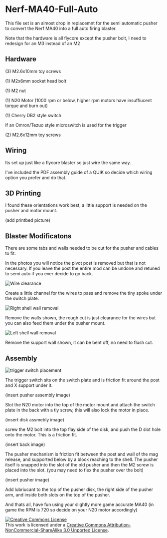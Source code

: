 # Nerf-MA40-Full-Auto

This file set is an almost drop in replacemnt for the semi automatic pusher to convert the Nerf MA40 into a full auto firing blaster. 

Note that the hardware is all flycore except the pusher bolt, I need to redesign for an M3 instead of an M2

## Hardware

(3) M2.6x10mm toy screws

(1) M2x6mm socket head bolt

(1) M2 nut

(1) N20 Motor (1000 rpm or below, higher rpm motors have insuffiucent torque and burn out)

(1) Cherry DB2 style switch 

If an Omron/Tezuo style microswitch is used for the trigger 

(2) M2.6x12mm toy screws

## Wiring

Its set up just like a flycore blaster so just wire the same way. 

I've included the PDF assembly guide of a QUIK so decide which wiring option you prefer and do that.

## 3D Printing

I found these orientations work best, a little support is needed on the pusher and motor mount.

(add printbed picture)

## Blaster Modificatons 

There are some tabs and walls needed to be cut for the pusher and cables to fit.

In the photos you will notice the pivot post is removed but that is not necessary.
If you leave the post the entire mod can be undone and retuned to semi auto if you ever decide to go back.

![Wire clearance](https://user-images.githubusercontent.com/44830532/235378399-95d5e7be-a0e0-4c36-9a69-fbd90ebc0882.png)

Create a little channel for the wires to pass and remove the tiny spoke under the switch plate.

![Right shell wall removal](https://user-images.githubusercontent.com/44830532/235378422-99735dc4-9ced-45e7-920d-1931f143ad6a.png)

Remove the walls shown, the rough cut is just clearance for the wires but you can also feed them under the pusher mount.

![Left shell wall removal](https://user-images.githubusercontent.com/44830532/235378428-f757ebde-d6ef-437b-b14b-6f555e20bf4a.png)

Remove the support wall shown, it can be bent off, no need to flush cut.

## Assembly

![trigger switch placement](https://user-images.githubusercontent.com/44830532/235378748-8f6e842e-d461-4e6f-9831-48afc5a60cd8.png)

The trigger switch sits on the switch plate and is friction fit around the post and X support under it. 

(insert pusher assembly image)

Slot the N20 motor into the top of the motor mount and attach the switch plate in the back with a tiy screw, this will also lock the motor in place.

(insert disk assmebly image)

screw the M2 bolt into the top flay side of the disk, and push the D slot hole onto the motor. This is a friction fit.

(insert back image)

The pusher mechanism is friction fit between the post and wall of the mag release, and supported below by a block reaching to the shell. 
The pusher itself is snapped into the slot of the old pusher and then the M2 screw is placed into the slot. (you may need to flex the pusher over the bolt)

(insert pusher image)

Add lubriucant to the top of the pusher disk, the right side of the pusher arm, and inside both slots on the top of the pusher.

And thats all, have fun using your slightly more game accurate MA40 (in game the RPM is 720 so decide on your N20 motor accordingly)

<a rel="license" href="http://creativecommons.org/licenses/by-nc-sa/3.0/"><img alt="Creative Commons License" style="border-width:0" src="https://i.creativecommons.org/l/by-nc-sa/3.0/88x31.png" /></a><br />This work is licensed under a <a rel="license" href="http://creativecommons.org/licenses/by-nc-sa/3.0/">Creative Commons Attribution-NonCommercial-ShareAlike 3.0 Unported License</a>.
